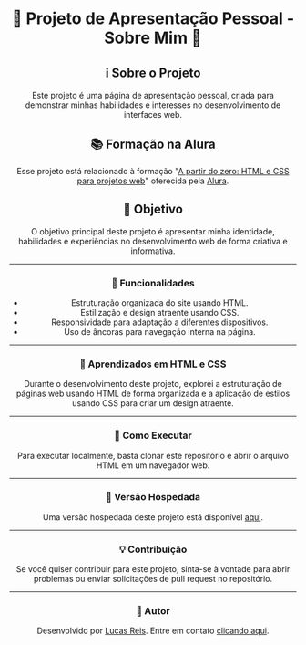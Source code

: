 <div align="center">

# 🚀 Projeto de Apresentação Pessoal - Sobre Mim 🌟

## ℹ️ Sobre o Projeto

Este projeto é uma página de apresentação pessoal, criada para demonstrar minhas habilidades e interesses no desenvolvimento de interfaces web.

## 📚 Formação na Alura

Esse projeto está relacionado à formação "[A partir do zero: HTML e CSS para projetos web](https://cursos.alura.com.br/formacao-html-css)" oferecida pela [Alura](https://cursos.alura.com.br/).

## 🎯 Objetivo

O objetivo principal deste projeto é apresentar minha identidade, habilidades e experiências no desenvolvimento web de forma criativa e informativa.

---

### 🔧 Funcionalidades

- Estruturação organizada do site usando HTML.
- Estilização e design atraente usando CSS.
- Responsividade para adaptação a diferentes dispositivos.
- Uso de âncoras para navegação interna na página.

---

### 🧠 Aprendizados em HTML e CSS

Durante o desenvolvimento deste projeto, explorei a estruturação de páginas web usando HTML de forma organizada e a aplicação de estilos usando CSS para criar um design atraente.

---

### 🚀 Como Executar

Para executar localmente, basta clonar este repositório e abrir o arquivo HTML em um navegador web.

---

### 🔗 Versão Hospedada

Uma versão hospedada deste projeto está disponível [aqui](https://portfolio-lucasreis-neon-zeta.vercel.app/).

---

### 💡 Contribuição

Se você quiser contribuir para este projeto, sinta-se à vontade para abrir problemas ou enviar solicitações de pull request no repositório.

---

### 👤 Autor

Desenvolvido por [Lucas Reis](https://www.linkedin.com/in/lucasreisv/). Entre em contato [clicando aqui](https://wa.me/558186580542).

</div>
